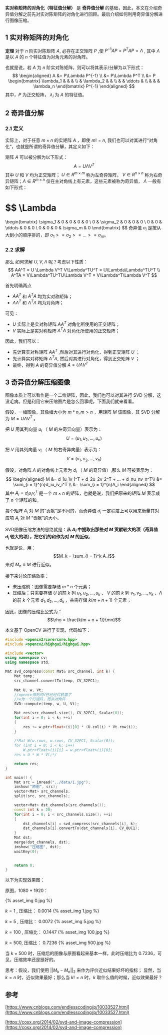 **实对称矩阵的对角化（特征值分解）** 是 **奇异值分解** 的基础，因此，本文在介绍奇异值分解之前先对实对陈矩阵的对角化进行回顾。最后介绍如何利用奇异值分解进行图像压缩。

## 1 实对称矩阵的对角化
**定理** 对于 $n$ 阶实对陈矩阵 $A$, 必存在正交矩阵 $P$ ,使 $P^{-1}AP = P^TAP = \Lambda$ , 其中 $\Lambda$ 是以 $A$ 的 $n$ 个特征值为对角元素的对角阵。

也就是说，若 $A$ 为 $n$ 阶实对陈矩阵，则可以将其表示/分解为以下形式：
$$
\begin{aligned}
A
&=
P\Lambda P^{-1} \\
&=
P\Lambda P^T \\
&=
P
\begin{bmatrix}
\lambda_1 & & & \\
& \lambda_2 & & \\
& & \ddots & \\
& & & \lambda_n
\end{bmatrix}
P^{-1}
\end{aligned}
$$
其中，$P$ 为正交矩阵， $\lambda_i$ 为 $A$ 的特征值。

## 2 奇异值分解
### 2.1 定义
实际上，对于任意 $m \times n$ 的实矩阵 $A$ ，即使 $m != n$, 我们也可以对其进行“对角化“，也就是所谓的奇异值分解，其定义如下：

矩阵 $A$ 可以被分解为以下形式：
$$A = U \Lambda V^T$$
其中 $U$ 和 $V$ 均为正交矩阵； $U \in R^{m \times m}$ 称为左奇异矩阵， $V \in R^{n \times n}$ 称为右奇异矩阵；$\Lambda \in R^{m \times n}$ 仅在主对角线上有元素，这些元素被称为奇异值， $\Lambda$ 一般有如下形式：

$$
\Lambda
=
\begin{bmatrix}
\sigma_1 & 0 & 0 & 0 & 0 \\
0 & \sigma_2 & 0 & 0 & 0 \\
0 & 0 & \ddots & 0 & 0 \\
0 & 0 & 0 & \sigma_m & 0
\end{bmatrix}
$$
奇异值 $\sigma_i$ 是按从大到小的顺序排的，即 $\sigma_1 >= \sigma_2 >= ... >= \sigma_m$。



### 2.2 求解
那么 如何求解 $U, V, \Lambda$ 呢？考虑以下性质：
$$
AA^T = U \Lambda V^T V\Lambda^TU^T = U\Lambda\Lambda^TU^T \\
A^TA = V\Lambda^TU^TU\Lambda V^T = V\Lambda^T\Lambda V^T
$$

首先明确两点
- $AA^T$ 和 $A^TA$ 均为实对称矩阵；
- $\Lambda\Lambda^T$ 和 $\Lambda^T\Lambda$ 均为对角阵；

可见：
- $U$ 实际上是实对称矩阵 $AA^T$ 对角化所使用的正交矩阵；
- $V$ 实际上是实对称矩阵 $A^TA$ 对角化所使用的正交矩阵；

因此，我们可以：
- 先计算实对称矩阵 $AA^T$ ,然后对其进行对角化，得到正交矩阵 $U$ ；
- 先计算实对称矩阵 $A^TA$, 然后对其进行对角化，得到正交矩阵 $V$ ；
- 最终，得到 $A$ 的奇异值分解 $A = U\Lambda V^T$

## 3 奇异值分解压缩图像
图像本质上可以看作是一个二维矩阵，因此，我们也可以对其进行 SVD 分解，这没毛病。但是利用它来压缩图片是怎么回事呢，下面我们就来看看。

假设，一幅图像，其像幅大小为 $m * n, m > n$ ，用矩阵 $M$ 该图像，其 SVD 分解为 $M = U\Lambda V^T$ 。

把 $U$ 用其列向量 $u_i$ （ $M$ 的左奇异向量）表示为：
$$U = (u_1, u_2, ..., u_n)$$

把 $V$ 用其列向量 $v_i$ （ $M$ 的右奇异向量）表示为：
$$V = (v_1, v_2, ..., v_n)$$

假设，对角阵 $\Lambda$ 的对角线上元素为 $d_i$ （ $M$ 的奇异值）,那么 $M$ 可被表示为：
$$
\begin{aligned}
M
&=
d_1u_1v_1^T + d_2u_2v_2^T + ... + d_nu_nv_n^T\\
&=
\sum_{i = 1}^{n}d_iu_iv_i^T \\
&=
\sum_{i = 1}^{n}A_i
\end{aligned}
$$
其中 $A_i = d_iu_iv_i^T$ 是一个 $m \times n$ 的矩阵，也就是说，我们把原来的矩阵 $M$ 表示成了 $n$ 个矩阵的和。

每个矩阵 $A_i$ 对 $M$ 的“贡献”是不同的，而奇异值 $d_i$ 一定程度上可以用来衡量其对应项 $A_i$ 对 $M$ “贡献”的大小。

SVD图像压缩方法的思路就是：**从 $A_i$ 中提取出那些对 $M$ 贡献较大的项（奇异值 $d_i$ 较大的项），把它们的和作为对 $M$ 的近似**。

也就是说，用：
$$M_k = \sum_{i = 1}^k A_i$$
来对 $M_n \equiv M$ 进行近似。

接下来讨论压缩效率：
- 未压缩前：图像需要存储 $m * n$ 个元素；
- 压缩后：只需要存储 $U$ 的前 $k$ 列 $u_1,u_2,...,u_k$ 、 $V$ 的前 $k$ 列 $v_1,v_2,...,v_k$ 、$\Lambda$ 的前 $k$ 个元素 $d_1,d_2,...,d_k$ ，共需存储 $k(m + n + 1)$ 个元素；

因此，图像的压缩比公式为：
$$\rho = \frac{k(m + n + 1)}{mn}$$


本文基于 OpenCV 进行了实现，代码如下：
```cpp
#include <opencv2/core/core.hpp>
#include <opencv2/highgui/highgui.hpp>

#include <vector>
using namespace cv;
using namespace std;

Mat svd_compress(const Mat& src_channel, int k) {
    Mat temp;
    src_channel.convertTo(temp, CV_32FC1);
    
    Mat U, w, Vt;
    //opencv得到的V已经经过转置了
    //w为一个行矩阵，而非对角阵
    SVD::compute(temp, w, U, Vt);

    Mat res(src_channel.size(), CV_32FC1, Scalar(0));
    for(int i = 0; i < k; ++i)
    {
        res += w.ptr<float>(i)[0] * (U.col(i) * Vt.row(i));
    }
    
    /*Mat W(w.rows, w.rows, CV_32FC1, Scalar(0));
    for (int i = 0; i < k; i++)
        W.ptr<float>(i)[i] = w.ptr<float>(i)[0];
    res = U * W * Vt;*/

    return res;
}

int main() {
    Mat src = imread("../data/1.jpg");
    imshow("原图", src);
    vector<Mat> src_channels;
    split(src, src_channels);

    vector<Mat> dst_channels(src.channels());
    const int k = 20;
    for(int i = 0; i < src_channels.size(); ++i)
    {
        dst_channels[i] = svd_compress(src_channels[i], k);
        dst_channels[i].convertTo(dst_channels[i], CV_8UC1);
    }
    Mat dst;
    merge(dst_channels, dst);
    imshow("压缩图", dst);
    waitKey(0);

    
    return 0;
}
```
以下为实现效果图：

原图，1080 * 1920：

{% asset_img 0.jpg %}

$k = 1$ , 压缩比： $0.0014$
{% asset_img 1.jpg %}

$k = 5$ , 压缩比： $0.0072$
{% asset_img 5.jpg %}

$k = 100$ , 压缩比： $0.1447$
{% asset_img 100.jpg %}

$k = 500$, 压缩比： $0.7236$
{% asset_img 500.jpg %}

当 k = 500 时，压缩后的图像与原图看起来基本一样，此时压缩比为 0.7236，可见，压缩效率还是挺好的。


思考：假设，我们使用 $||M_k - M_n||_2$ 来作为评价近似结果好坏的指标； 显然，当 $k = n$ 时，近似效果最好；那么当 $k != n$ 时，$k$ 取什么值的时候，近似效果最好？

## 参考
[https://www.cnblogs.com/endlesscoding/p/10033527.html](https://www.cnblogs.com/endlesscoding/p/10033527.html)

[https://cosx.org/2014/02/svd-and-image-compression](https://cosx.org/2014/02/svd-and-image-compression)